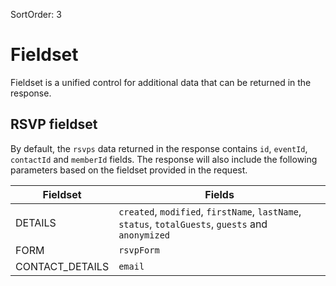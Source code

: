 SortOrder: 3
# Fieldset

Fieldset is a unified control for additional data that can be returned in the response. 

## RSVP fieldset

By default, the `rsvps` data returned in the response contains `id`, `eventId`, `contactId` and `memberId` fields. 
The response will also include the following parameters based on the fieldset provided in the request.

 | Fieldset         | Fields                                                                                             |
 |------------------|----------------------------------------------------------------------------------------------------|
 | DETAILS          | `created`, `modified`, `firstName`, `lastName`, `status`, `totalGuests`, `guests` and `anonymized` |
 | FORM             | `rsvpForm`                                                                                         |
 | CONTACT_DETAILS  | `email`                                                                                            |
